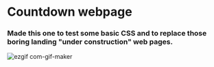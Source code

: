 <h1>Countdown webpage</h1>

### Made this one to test some basic CSS and to replace those boring landing "under construction" web pages.

![ezgif com-gif-maker](https://user-images.githubusercontent.com/94651050/200442950-ef483e52-0fcf-4bf7-9328-8a87fb0b3f53.gif)
